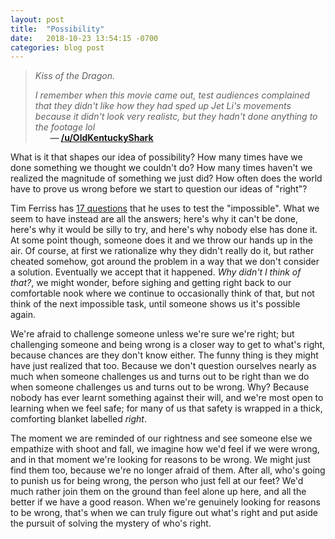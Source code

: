 ```yaml
---
layout: post
title:  "Possibility"
date:   2018-10-23 13:54:15 -0700
categories: blog post
---
```


>*Kiss of the Dragon.*
>
>*I remember when this movie came out, test audiences complained that they didn't like how they had sped up Jet Li's movements because it didn't look very realistc, but they hadn't done anything to the footage lol* 
 <br>&nbsp;&nbsp;&nbsp;&nbsp;&nbsp;&nbsp;__&mdash; [/u/OldKentuckyShark](https://www.reddit.com/user/OldKentuckyShark "/u/OldKentuckyShark")__
 
What is it that shapes our idea of possibility? How many times have we done something we thought we couldn't do? How many times haven't we realized the magnitude of something we just did? How often does the world have to prove us wrong before we start to question our ideas of "right"?

Tim Ferriss has [17 questions](https://tim.blog/2016/12/07/testing-the-impossible-17-questions-that-changed-my-life/ "Testing The Impossible: 17 Questions That Changed My Life - Tim Ferriss") that he uses to test the "impossible". What we seem to have instead are all the answers; here's why it can't be done, here's why it would be silly to try, and here's why nobody else has done it. At some point though, someone does it and we throw our hands up in the air. Of course, at first we rationalize why they didn't really do it, but rather cheated somehow, got around the problem in a way that we don't consider a solution. Eventually we accept that it happened. *Why didn't I think of that?*, we might wonder, before sighing and getting right back to our comfortable nook where we continue to occasionally think of that, but not think of the next impossible task, until someone shows us it's possible again. 

We're afraid to challenge someone unless we're sure we're right; but challenging someone and being wrong is a closer way to get to what's right, because chances are they don't know either. The funny thing is they might have just realized that too. Because we don't question ourselves nearly as much when someone challenges us and turns out to be right than we do when someone challenges us and turns out to be wrong. Why? Because nobody has ever learnt something against their will, and we're most open to learning when we feel safe; for many of us that safety is wrapped in a thick, comforting blanket labelled *right*. 

The moment we are reminded of our rightness and see someone else we empathize with shoot and fall, we imagine how we'd feel if we were wrong, and in that moment we're looking for reasons to be wrong. We might just find them too, because we're no longer afraid of them. After all, who's going to punish us for being wrong, the person who just fell at our feet? We'd much rather join them on the ground than feel alone up here, and all the better if we have a good reason. When we're genuinely looking for reasons to be wrong, that's when we can truly figure out what's right and put aside the pursuit of solving the mystery of who's right.
